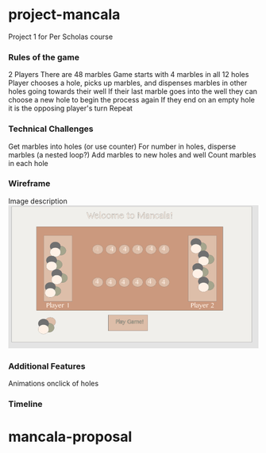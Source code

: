 # project-mancala
Project 1 for Per Scholas course


### Rules of the game
2 Players
There are 48 marbles
Game starts with 4 marbles in all 12 holes
Player chooses a hole, picks up marbles, and dispenses marbles in other holes going towards their well
If their last marble goes into the well they can choose a new hole to begin the process again
If they end on an empty hole it is the opposing player's turn
Repeat

### Technical Challenges
Get marbles into holes (or use counter)
For number in holes, disperse marbles (a nested loop?)
Add marbles to new holes and well
Count marbles in each hole


### Wireframe
Image description
![wireframe](https://github.com/shanicunn/mancala-proposal/blob/master/wireframe.png)



### Additional Features 
Animations onclick of holes

### Timeline 
# mancala-proposal

